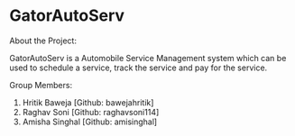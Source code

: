 # GatorAutoServ

About the Project:

GatorAutoServ is a Automobile Service Management system which can be used to schedule a service, track the service and pay for the service. 

Group Members: 

1. Hritik Baweja        [Github: bawejahritik]
2. Raghav Soni          [Github: raghavsoni114]
3. Amisha Singhal       [Github: amisinghal]